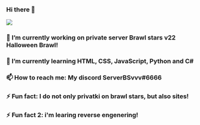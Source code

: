 ### Hi there 👋
![](https://github-view-count.herokuapp.com/)

### 🔭 I’m currently working on private server Brawl stars v22 Halloween Brawl!
### 🌱 I’m currently learning HTML, CSS, JavaScript, Python and C#
### 📫 How to reach me: My discord ServerBSvvv#6666
### ⚡ Fun fact: I do not only privatki on brawl stars, but also sites!
### ⚡ Fun fact 2: i'm learing reverse engenering!

